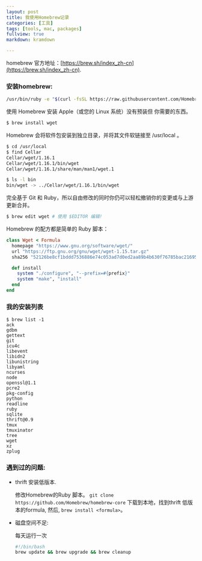 ```yaml
---
layout: post
title: 我使用Homebrew记录
categories: [工具]
tags: [tools, mac, packages]
fullview: true
markdown: kramdown

---
```


homebrew 官方地址：[https://brew.sh/index_zh-cn](https://brew.sh/index_zh-cn).


### 安装homebrew:

```sh
/usr/bin/ruby -e "$(curl -fsSL https://raw.githubusercontent.com/Homebrew/install/master/install)"
```

使用 Homebrew 安装 Apple（或您的 Linux 系统）没有预装但 你需要的东西。

```sh
$ brew install wget
```

Homebrew 会将软件包安装到独立目录，并将其文件软链接至 /usr/local 。

```sh
$ cd /usr/local
$ find Cellar
Cellar/wget/1.16.1
Cellar/wget/1.16.1/bin/wget
Cellar/wget/1.16.1/share/man/man1/wget.1

$ ls -l bin
bin/wget -> ../Cellar/wget/1.16.1/bin/wget
```

完全基于 Git 和 Ruby，所以自由修改的同时你仍可以轻松撤销你的变更或与上游更新合并。

```sh
$ brew edit wget # 使用 $EDITOR 编辑!

```

Homebrew 的配方都是简单的 Ruby 脚本：


```ruby
class Wget < Formula
  homepage "https://www.gnu.org/software/wget/"
  url "https://ftp.gnu.org/gnu/wget/wget-1.15.tar.gz"
  sha256 "52126be8cf1bddd7536886e74c053ad7d0ed2aa89b4b630f76785bac21695fcd"

  def install
    system "./configure", "--prefix=#{prefix}"
    system "make", "install"
  end
end
```

### 我的安装列表

```
$ brew list -1
ack
gdbm
gettext
git
icu4c
libevent
libidn2
libunistring
libyaml
ncurses
node
openssl@1.1
pcre2
pkg-config
python
readline
ruby
sqlite
thrift@0.9
tmux
tmuxinator
tree
wget
xz
zplug

```

### 遇到过的问题:

* thrift 安装低版本.

  修改Homebrew的Ruby 脚本。 `git clone https://github.com/Homebrew/homebrew-core` 下载到本地，找到thrift 低版本的formula, 然后, `brew install <formula>`。

*  磁盘空间不足:

    每天运行一次
    ```sh
    #!/bin/bash
    brew update && brew upgrade && brew cleanup
    ```
